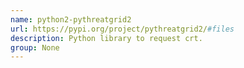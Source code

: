 ```yaml
---
name: python2-pythreatgrid2
url: https://pypi.org/project/pythreatgrid2/#files
description: Python library to request crt.
group: None
---
```

